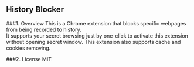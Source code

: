 History Blocker
---------------
###1. Overview
This is a Chrome extension that blocks specific webpages from being recorded to history.  
It supports your secret browsing just by one-click to activate this extension without opening secret window.
This extension also supports cache and cookies removing.

###2. License
MIT